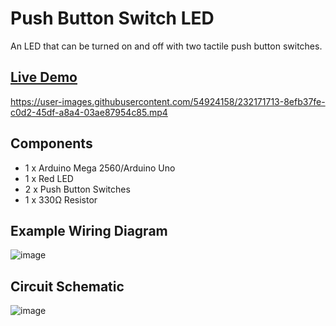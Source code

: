 # Push Button Switch LED

An LED that can be turned on and off with two tactile push button switches.

## [Live Demo](https://photos.app.goo.gl/zLLNB3P7RUakM2Sr7)



https://user-images.githubusercontent.com/54924158/232171713-8efb37fe-c0d2-45df-a8a4-03ae87954c85.mp4



## Components
- 1 x Arduino Mega 2560/Arduino Uno
- 1 x Red LED
- 2 x Push Button Switches
- 1 x 330Ω Resistor

## Example Wiring Diagram

![image](https://user-images.githubusercontent.com/54924158/232171585-9c54f758-88b2-4cd0-b905-69a06a8fae14.png)


## Circuit Schematic

![image](https://user-images.githubusercontent.com/54924158/232171549-cdc7fb83-4287-4b90-8de1-bb1fc65bbe1f.png)
